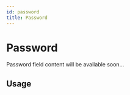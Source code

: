 ```yaml
---
id: password
title: Password
---
```

# Password

Password field content will be available soon...

## Usage

